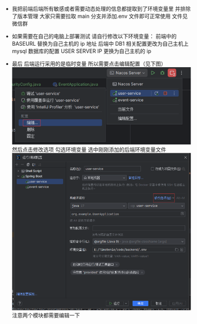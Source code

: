 - 我把前端后端所有敏感或者需要动态处理的信息都提取到了环境变量里 并排除了版本管理 大家只需要拉取 main 分支并添加.env 文件即可正常使用 文件见微信群

- 如果需要在自己的电脑上部署测试 请自行修改以下环境变量：
  前端中的 BASEURL 替换为自己主机的 ip 地址
  后端中 DB1 相关配置更改为自己主机上 mysql 数据库的配置
  USER SERVER IP 更换为自己主机的 ip

- 最后 后端运行采用的是临时变量 所以需要点击编辑配置（见下图）
  ![alt text](./imgEnv/image.png)
  然后点击修改选项 勾选环境变量 选中刚刚添加的后端环境变量文件
  ![alt text](./imgEnv/image-1.png)
  注意两个模块都需要编辑一下

